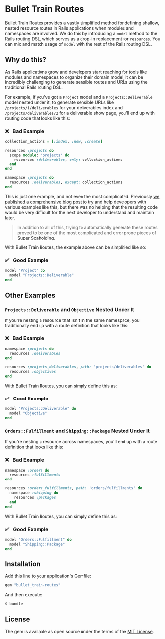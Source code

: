 # Bullet Train Routes
Bullet Train Routes provides a vastly simplified method for defining shallow, nested resource routes in Rails applications when modules and namespaces are involved. We do this by introducing a `model` method to the Rails routing DSL, which serves as a drop-in replacement for `resources`. You can mix and match usage of `model` with the rest of the Rails routing DSL.

## Why do this?
As Rails applications grow and developers start reaching for tools like modules and namespaces to organize their domain model, it can be incredibly challenging to generate sensible routes and URLs using the traditional Rails routing DSL. 

For example, if you've got a `Project` model and a `Projects::Deliverable` model nested under it, to generate sensible URLs like `/projects/1/deliverables` for your deliverables index and `/projects/deliverables/2` for a deliverable show page, you'll end up with routing code that looks like this:

### ❌ &nbsp; Bad Example
```ruby
collection_actions = [:index, :new, :create]

resources :projects do
  scope module: 'projects' do
    resources :deliverables, only: collection_actions
  end
end

namespace :projects do
  resources :deliverables, except: collection_actions
end
```

This is just one example, and not even the most complicated. Previously [we published a comprehensive blog post](https://blog.bullettrain.co/nested-namespaced-rails-routing-examples/) to try and help developers with various examples like this, but there was no helping that the resulting code would be very difficult for the next developer to understand and maintain later.

> In addition to all of this, trying to automatically generate these routes proved to be one of the most complicated and error prone pieces of [Super Scaffolding](https://bullettrain.co/docs/super-scaffolding).

With Bullet Train Routes, the example above can be simplified like so:

### ✅ &nbsp; Good Example
```ruby
model "Project" do 
  model "Projects::Deliverable"
end
```

## Other Examples

### `Projects::Deliverable` and `Objective` Nested Under It

If you're nesting a resource that isn't in the same namespace, you traditionally end up with a route definition that looks like this:

### ❌ &nbsp; Bad Example
```ruby
namespace :projects do
  resources :deliverables
end

resources :projects_deliverables, path: 'projects/deliverables' do
  resources :objectives
end
```

With Bullet Train Routes, you can simply define this as:

### ✅ &nbsp; Good Example
```ruby
model "Projects::Deliverable" do 
  model "Objective"
end
````

### `Orders::Fulfillment` and `Shipping::Package` Nested Under It

If you're nesting a resource across namespaces, you'll end up with a route definition that looks like this:

### ❌ &nbsp; Bad Example
```ruby
namespace :orders do
  resources :fulfillments
end

resources :orders_fulfillments, path: 'orders/fulfillments' do
  namespace :shipping do
    resources :packages
  end
end
```

With Bullet Train Routes, you can simply define this as:

### ✅ &nbsp; Good Example
```ruby
model "Orders::Fulfillment" do 
  model "Shipping::Package"
end
````

## Installation
Add this line to your application's Gemfile:

```ruby
gem "bullet_train-routes"
```

And then execute:
```bash
$ bundle
```

## License
The gem is available as open source under the terms of the [MIT License](https://opensource.org/licenses/MIT).
